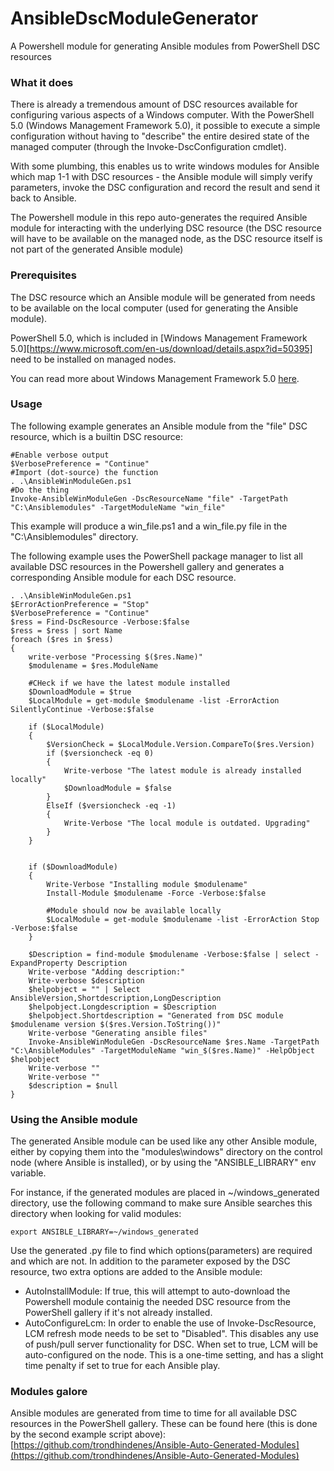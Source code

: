 # AnsibleDscModuleGenerator
A Powershell module for generating Ansible modules from PowerShell DSC resources

### What it does
There is already a tremendous amount of DSC resources available for configuring various aspects of a Windows computer. With the PowerShell 5.0 (Windows Management Framework 5.0), it possible to execute a simple configuration without having to "describe" the entire desired state of the managed computer (through the Invoke-DscConfiguration cmdlet). 

With some plumbing, this enables us to write windows modules for Ansible which map 1-1 with DSC resources - the Ansible module will simply verify parameters, invoke the DSC configuration and record the result and send it back to Ansible.

The Powershell module in this repo auto-generates the required Ansible module for interacting with the underlying DSC resource (the DSC resource will have to be available on the managed node, as the DSC resource itself is not part of the generated Ansible module)


### Prerequisites
The DSC resource which an Ansible module will be generated from needs to be available on the local computer (used for generating the Ansible module).

PowerShell 5.0, which is included in [Windows Management Framework 5.0][https://www.microsoft.com/en-us/download/details.aspx?id=50395] need to be installed on managed nodes.

You can read more about Windows Management Framework 5.0 [here](https://msdn.microsoft.com/en-us/powershell/wmf/releasenotes).  


### Usage
The following example generates an Ansible module from the "file" DSC resource, which is a builtin DSC resource:

	#Enable verbose output    
	$VerbosePreference = "Continue"
	#Import (dot-source) the function
    . .\AnsibleWinModuleGen.ps1
	#Do the thing
    Invoke-AnsibleWinModuleGen -DscResourceName "file" -TargetPath "C:\Ansiblemodules" -TargetModuleName "win_file"

This example will produce a win_file.ps1 and a win_file.py file in the "C:\Ansiblemodules" directory.

    

The following example uses the PowerShell package manager to list all available DSC resources in the Powershell gallery and generates a corresponding Ansible module for each DSC resource.
    
    . .\AnsibleWinModuleGen.ps1
    $ErrorActionPreference = "Stop"
    $VerbosePreference = "Continue"
    $ress = Find-DscResource -Verbose:$false
    $ress = $ress | sort Name
    foreach ($res in $ress)
    {
        write-verbose "Processing $($res.Name)"
        $modulename = $res.ModuleName
        
        #CHeck if we have the latest module installed
        $DownloadModule = $true
        $LocalModule = get-module $modulename -list -ErrorAction SilentlyContinue -Verbose:$false
    
        if ($LocalModule)
        {
            $VersionCheck = $LocalModule.Version.CompareTo($res.Version)
            if ($versioncheck -eq 0)
            {
                Write-verbose "The latest module is already installed locally"
                $DownloadModule = $false
            }
            ElseIf ($versioncheck -eq -1)
            {
                Write-Verbose "The local module is outdated. Upgrading"
            }
        }
    
    
        if ($DownloadModule)
        {
            Write-Verbose "Installing module $modulename"
            Install-Module $modulename -Force -Verbose:$false
    
            #Module should now be available locally
            $LocalModule = get-module $modulename -list -ErrorAction Stop -Verbose:$false
        }
    
        $Description = find-module $modulename -Verbose:$false | select -ExpandProperty Description
        Write-verbose "Adding description:"
        Write-verbose $description
        $helpobject = "" | Select AnsibleVersion,Shortdescription,LongDescription
        $helpobject.Longdescription = $Description
        $helpobject.Shortdescription = "Generated from DSC module $modulename version $($res.Version.ToString())"
        Write-verbose "Generating ansible files"
        Invoke-AnsibleWinModuleGen -DscResourceName $res.Name -TargetPath "C:\AnsibleModules" -TargetModuleName "win_$($res.Name)" -HelpObject $helpobject
        Write-verbose ""
        Write-verbose ""
        $description = $null
    }





        
    
    
    
    
    

### Using the Ansible module
The generated Ansible module can be used like any other Ansible module, either by copying them into the "modules\windows" directory on the control node (where Ansible is installed), or by using the "ANSIBLE_LIBRARY" env variable. 

For instance, if the generated modules are placed in ~/windows_generated directory, use the following command to make sure Ansible searches this directory when looking for valid modules:

    export ANSIBLE_LIBRARY=~/windows_generated

Use the generated .py file to find which options(parameters) are required and which are not. In addition to the parameter exposed by the DSC resource, two extra options are added to the Ansible module:



- AutoInstallModule: If true, this will attempt to auto-download the Powershell module  containig the needed DSC resource from the PowerShell gallery if it's not already installed.
- AutoConfigureLcm: In order to enable the use of Invoke-DscResource, LCM refresh mode needs to be set to "Disabled". This disables any use of push/pull server functionality for DSC. When set to true, LCM will be auto-configured on the node. This is a one-time setting, and has a slight time penalty if set to true for each Ansible play.

### Modules galore
Ansible modules are generated from time to time for all available DSC resources in the PowerShell gallery. These can be found here (this is done by the second example script above): [https://github.com/trondhindenes/Ansible-Auto-Generated-Modules](https://github.com/trondhindenes/Ansible-Auto-Generated-Modules)
